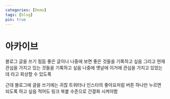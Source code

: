 ```yaml
---
categories: [Demo]
tags: [blog]
pin: true
---
```



# 아카이브
블로그 글을 쓰기 힘듬
좋은 글이나 나중에 보면 좋은 것들을 기록하고 싶음
그리고 현재 관심을 가지고 있는 것들을 기록하고 싶음
나중에 옛날에 이거에 관심을 가지고 있었는데 라고 회상할 수 있도록

근데 블로그에 글을 쓰기에는 귀찮
트위터나 인스타의 좋아요처럼 버튼 하나만 누르면 되도록 하고 싶음
적어도 링크 복붙 수준으로 간결화 시켜야함
